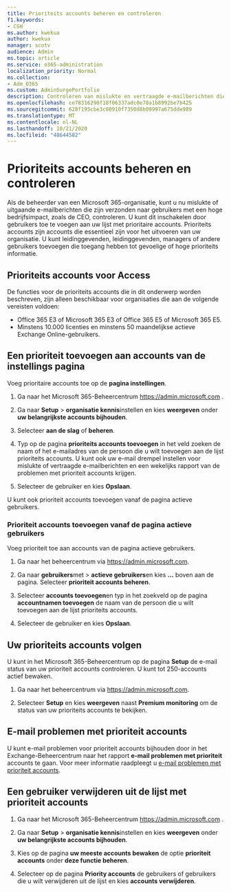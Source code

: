 ```yaml
---
title: Prioriteits accounts beheren en controleren
f1.keywords:
- CSH
ms.author: kwekua
author: kwekua
manager: scotv
audience: Admin
ms.topic: article
ms.service: o365-administration
localization_priority: Normal
ms.collection:
- Adm_O365
ms.custom: AdminSurgePortfolio
description: Controleren van mislukte en vertraagde e-mailberichten die zijn verzonden naar of van accounts die hoge bedrijfsimpact hebben.
ms.openlocfilehash: ce78316290f18f06337adc0e78a1b8992be7b425
ms.sourcegitcommit: 628f195cbe3c00910f7350d8b09997a675dde989
ms.translationtype: MT
ms.contentlocale: nl-NL
ms.lasthandoff: 10/21/2020
ms.locfileid: "48644582"
---
```

# <a name="manage-and-monitor-priority-accounts"></a>Prioriteits accounts beheren en controleren

Als de beheerder van een Microsoft 365-organisatie, kunt u nu mislukte of uitgaande e-mailberichten die zijn verzonden naar gebruikers met een hoge bedrijfsimpact, zoals de CEO, controleren. U kunt dit inschakelen door gebruikers toe te voegen aan uw lijst met prioritaire accounts. Prioriteits accounts zijn accounts die essentieel zijn voor het uitvoeren van uw organisatie. U kunt leidinggevenden, leidinggevenden, managers of andere gebruikers toevoegen die toegang hebben tot gevoelige of hoge prioriteits informatie.

## <a name="access-priority-accounts"></a>Prioriteits accounts voor Access

De functies voor de prioriteits accounts die in dit onderwerp worden beschreven, zijn alleen beschikbaar voor organisaties die aan de volgende vereisten voldoen:

- Office 365 E3 of Microsoft 365 E3 of Office 365 E5 of Microsoft 365 E5.
- Minstens 10.000 licenties en minstens 50 maandelijkse actieve Exchange Online-gebruikers.

## <a name="add-priority-accounts-from-the-setup-page"></a>Een prioriteit toevoegen aan accounts van de instellings pagina

Voeg prioritaire accounts toe op de **pagina instellingen**.

1. Ga naar het Microsoft 365-Beheercentrum <a href="https://go.microsoft.com/fwlink/p/?linkid=2024339" target="_blank">https://admin.microsoft.com</a> .

2. Ga naar **Setup**  >  **organisatie kennis**instellen en kies **weergeven** onder **uw belangrijkste accounts bijhouden**.

3. Selecteer **aan de slag** of **beheren**.

4. Typ op de pagina **prioriteits accounts toevoegen** in het veld zoeken de naam of het e-mailadres van de persoon die u wilt toevoegen aan de lijst prioriteits accounts. U kunt ook uw e-mail drempel instellen voor mislukte of vertraagde e-mailberichten en een wekelijks rapport van de problemen met prioriteit accounts krijgen.

5. Selecteer de gebruiker en kies **Opslaan**.

U kunt ook prioriteit accounts toevoegen vanaf de pagina actieve gebruikers.

### <a name="add-priority-accounts-from-active-users-page"></a>Prioriteit accounts toevoegen vanaf de pagina actieve gebruikers

Voeg prioriteit toe aan accounts van de pagina actieve gebruikers.

1. Ga naar het beheercentrum via <a href="https://go.microsoft.com/fwlink/p/?linkid=2024339" target="_blank">https://admin.microsoft.com</a>.

2. Ga naar **gebruikers**met  >  **actieve gebruikers**en kies **...** boven aan de pagina. Selecteer **prioriteit accounts beheren**.

3. Selecteer **accounts toevoegen**en typ in het zoekveld op de pagina **accountnamen toevoegen** de naam van de persoon die u wilt toevoegen aan de lijst prioriteits accounts.

4. Selecteer de gebruiker en kies **Opslaan**.

## <a name="monitor-your-priority-accounts"></a>Uw prioriteits accounts volgen

U kunt in het Microsoft 365-Beheercentrum op de pagina **Setup** de e-mail status van uw prioriteit accounts controleren. U kunt tot 250-accounts actief bewaken.

1. Ga naar het beheercentrum via <a href="https://go.microsoft.com/fwlink/p/?linkid=2024339" target="_blank">https://admin.microsoft.com</a>.

2. Selecteer **Setup** en kies **weergeven** naast **Premium monitoring** om de status van uw prioriteits accounts te bekijken.

## <a name="email-issues-for-priority-accounts"></a>E-mail problemen met prioriteit accounts

U kunt e-mail problemen voor prioriteit accounts bijhouden door in het Exchange-Beheercentrum naar het rapport **e-mail problemen met prioriteit** accounts te gaan. Voor meer informatie raadpleegt u [e-mail problemen met prioriteit accounts](https://docs.microsoft.com/exchange/monitoring/mail-flow-reports/mfr-email-issues-for-priority-accounts-report).

## <a name="remove-a-user-from-the-priority-accounts-list"></a>Een gebruiker verwijderen uit de lijst met prioriteit accounts

1. Ga naar het Microsoft 365-Beheercentrum <a href="https://go.microsoft.com/fwlink/p/?linkid=2024339" target="_blank">https://admin.microsoft.com</a> .

2. Ga naar **Setup**  >  **organisatie kennis**instellen en kies **weergeven** onder **uw belangrijkste accounts bijhouden**.

3. Kies op de pagina **uw meeste accounts bewaken** de optie **prioriteit accounts** onder **deze functie beheren**.

4. Selecteer op de pagina **Priority accounts** de gebruikers of gebruikers die u wilt verwijderen uit de lijst en kies **accounts verwijderen**.